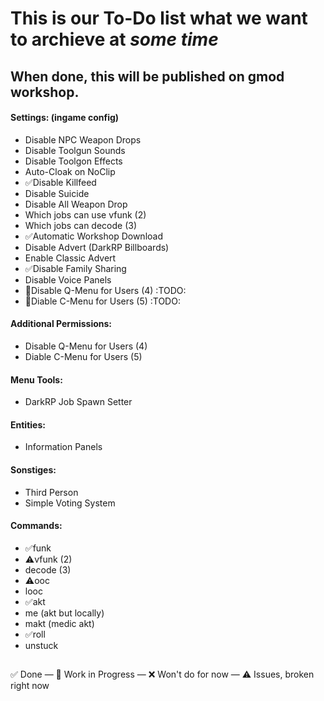 # This is our To-Do list what we want to archieve at *some time*

## When done, this will be published on gmod workshop.

#### Settings: (ingame config)
- Disable NPC Weapon Drops
- Disable Toolgun Sounds
- Disable Toolgon Effects
- Auto-Cloak on NoClip
- ✅Disable Killfeed
- Disable Suicide
- Disable All Weapon Drop
- Which jobs can use vfunk (2)
- Which jobs can decode (3)
- ✅Automatic Workshop Download
- Disable Advert (DarkRP Billboards)
- Enable Classic Advert
- ✅Disable Family Sharing
- Disable Voice Panels
- 🔄Disable Q-Menu for Users (4) :TODO:
- 🔄Diable C-Menu for Users (5)  :TODO:

#### Additional Permissions:
- Disable Q-Menu for Users (4)
- Diable C-Menu for Users (5)

#### Menu Tools:
- DarkRP Job Spawn Setter

#### Entities:
- Information Panels

#### Sonstiges:
- Third Person
- Simple Voting System

#### Commands:
- ✅funk
- ⚠️vfunk (2)
- decode (3)
- ⚠️ooc
- looc
- ✅akt
- me (akt but locally)
- makt (medic akt)
- ✅roll
- unstuck


##
✅ Done —
🔄 Work in Progress —
❌ Won't do for now —
⚠️ Issues, broken right now
